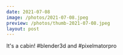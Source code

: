 ```yaml
---
date: 2021-07-08
image: /photos/2021-07-08.jpeg
preview: /photos/thumb-2021-07-08.jpeg
layout: post
---
```


It's a cabin! #blender3d and #pixelmatorpro
